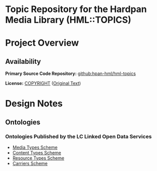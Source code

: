 Topic Repository for the Hardpan Media Library (HML::TOPICS)
===========================================================

# Project Overview

## Availability

**Primary Source Code Repository:** [github:hpan-hml/hml-topics](https://github.com/hpan-hml/hml-topics)

**License:** [COPYRIGHT](./COPYRIGHT) ([Original Text](http://creativecommons.org/licenses/by/4.0/legalcode))


# Design Notes

## Ontologies

### Ontologies Published by the LC Linked Open Data Services

* [Media Types Scheme](http://id.loc.gov/vocabulary/mediaTypes.html)
* [Content Types Scheme](http://id.loc.gov/vocabulary/contentTypes.html)
* [Resource Types Scheme](http://id.loc.gov/vocabulary/resourceTypes.html)
* [Carriers Scheme](http://id.loc.gov/vocabulary/carriers.html)
